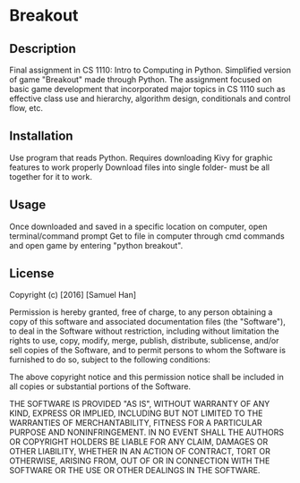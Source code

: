 # Breakout

## Description 
Final assignment in CS 1110: Intro to Computing in Python. Simplified version of game "Breakout" made through Python. The assignment focused on basic game development that incorporated major topics in CS 1110 such as effective class use and hierarchy, algorithm design, conditionals and control flow, etc. 

## Installation
Use program that reads Python. Requires downloading Kivy for graphic features to work properly Download files                 into single folder- must be all together for it to work.

## Usage
Once downloaded and saved in a specific location on computer, open terminal/command prompt
Get to file in computer through cmd commands and open game by entering "python breakout".
       

## License
Copyright (c) [2016] [Samuel Han]

Permission is hereby granted, free of charge, to any person obtaining a copy
of this software and associated documentation files (the "Software"), to deal
in the Software without restriction, including without limitation the rights
to use, copy, modify, merge, publish, distribute, sublicense, and/or sell
copies of the Software, and to permit persons to whom the Software is
furnished to do so, subject to the following conditions:

The above copyright notice and this permission notice shall be included in all
copies or substantial portions of the Software.

THE SOFTWARE IS PROVIDED "AS IS", WITHOUT WARRANTY OF ANY KIND, EXPRESS OR
IMPLIED, INCLUDING BUT NOT LIMITED TO THE WARRANTIES OF MERCHANTABILITY,
FITNESS FOR A PARTICULAR PURPOSE AND NONINFRINGEMENT. IN NO EVENT SHALL THE
AUTHORS OR COPYRIGHT HOLDERS BE LIABLE FOR ANY CLAIM, DAMAGES OR OTHER
LIABILITY, WHETHER IN AN ACTION OF CONTRACT, TORT OR OTHERWISE, ARISING FROM,
OUT OF OR IN CONNECTION WITH THE SOFTWARE OR THE USE OR OTHER DEALINGS IN THE
SOFTWARE.
